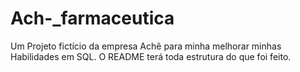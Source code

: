 # Ach-_farmaceutica
Um Projeto fictício da empresa Achê para minha melhorar minhas Habilidades em SQL. O README terá toda estrutura do que foi feito.
